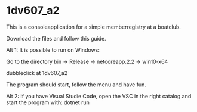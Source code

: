 # 1dv607_a2

This is a consoleapplication for a simple memberregistry at a boatclub.

Download the files and follow this guide.

Alt 1: 
It is possible to run on Windows:

Go to the directory bin -> Release -> netcoreapp.2.2 -> win10-x64

dubbleclick at 1dv607_a2

The program should start, follow the menu and have fun.

Alt 2: 
If you have Visual Studie Code, open the VSC in the right catalog and start the program with: dotnet run
